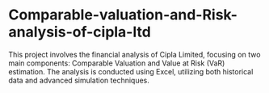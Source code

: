 # Comparable-valuation-and-Risk-analysis-of-cipla-ltd
This project involves the financial analysis of Cipla Limited, focusing on two main components: Comparable Valuation and Value at Risk (VaR) estimation. 
The analysis is conducted using Excel, utilizing both historical data and advanced simulation techniques.

